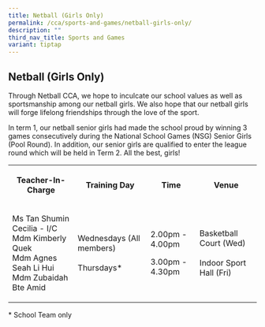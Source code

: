 ```yaml
---
title: Netball (Girls Only)
permalink: /cca/sports-and-games/netball-girls-only/
description: ""
third_nav_title: Sports and Games
variant: tiptap
---
```

<h2><strong>Netball (Girls Only)</strong></h2>
<p>Through Netball CCA, we hope to inculcate our school values as well as
sportsmanship among our netball girls. We also hope that our netball girls
will forge lifelong friendships through the love of the sport.</p>
<p>In term 1, our netball senior girls had made the school proud by winning
3 games consecutively during the National School Games (NSG) Senior Girls
(Pool Round). In addition, our senior girls are qualified to enter the
league round which will be held in Term 2. All the best, girls!
<br>
</p>
<table style="minWidth: 100px">
<colgroup>
<col>
<col>
<col>
<col>
</colgroup>
<tbody>
<tr>
<th rowspan="1" colspan="1">
<p>Teacher-In-Charge</p>
</th>
<th rowspan="1" colspan="1">
<p>Training Day</p>
</th>
<th rowspan="1" colspan="1">
<p>Time</p>
</th>
<th rowspan="1" colspan="1">
<p>Venue</p>
</th>
</tr>
<tr>
<td rowspan="1" colspan="1">
<p>Ms Tan Shumin Cecilia - I/C
<br>Mdm Kimberly Quek
<br>Mdm Agnes Seah Li Hui
<br>Mdm Zubaidah Bte Amid
<br>
</p>
</td>
<td rowspan="1" colspan="1">
<p>Wednesdays (All members)
<br>
<br>Thursdays*</p>
</td>
<td rowspan="1" colspan="1">
<p>2.00pm - 4.00pm</p>
<p></p>
<p></p>
<p>3.00pm - 4.30pm</p>
</td>
<td rowspan="1" colspan="1">
<p>Basketball Court (Wed)
<br>
<br>Indoor Sport Hall (Fri)</p>
</td>
</tr>
</tbody>
</table>
<p>* School Team only</p>